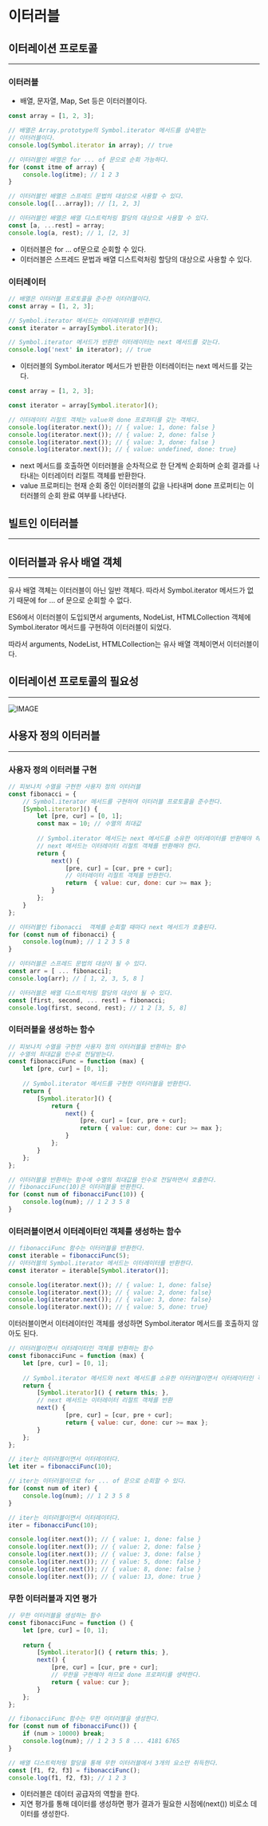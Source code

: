 # 이터러블  
  
## 이터레이션 프로토콜  
---  
  
  
### 이터러블  
  
  
* 배열, 문자열, Map, Set 등은 이터러블이다.  
  
```javascript  
const array = [1, 2, 3];

// 배열은 Array.prototype의 Symbol.iterator 메서드를 상속받는 
// 이터러블이다.
console.log(Symbol.iterator in array); // true

// 이터러블인 배열은 for ... of 문으로 순회 가능하다.
for (const itme of array) {
	console.log(itme); // 1 2 3
}

// 이터러블인 배열은 스프레드 문법의 대상으로 사용할 수 있다.
console.log([...array]); // [1, 2, 3]

// 이터러블인 배열은 배열 디스트럭처링 할당의 대상으로 사용할 수 있다.
const [a, ...rest] = array;
console.log(a, rest); // 1, [2, 3]  
```  
* 이터러블은 for … of문으로 순회할 수 있다.  
* 이터러블은 스프레드 문법과 배열 디스트럭처링 할당의 대상으로 사용할 수 있다.  
  
  
  
  
  
### 이터레이터  
  
  
```javascript  
// 배열은 이터러블 프로토콜을 준수한 이터러블이다.
const array = [1, 2, 3];

// Symbol.iterator 메서드는 이터레이터를 반환한다.
const iterator = array[Symbol.iterator]();

// Symbol.iterator 메서드가 반환한 이터레이터는 next 메서드를 갖는다.
console.log('next' in iterator); // true  
```  
* 이터러블의 Symbol.iterator 메서드가 반환한 이터레이터는 next 메서드를 갖는다.  
  
```javascript  
const array = [1, 2, 3];

const iterator = array[Symbol.iterator]();

// 이터레이터 리절트 객체는 value와 done 프로퍼티를 갖는 객체다.
console.log(iterator.next()); // { value: 1, done: false }
console.log(iterator.next()); // { value: 2, done: false }
console.log(iterator.next()); // { value: 3, done: false }
console.log(iterator.next()); // { value: undefined, done: true}  
```  
* next 메서드를 호출하면 이터러블을 순차적으로 한 단계씩 순회하며 순회 결과를 나타내는 이터레이터 리절트 객체를 반환한다.  
* value 프로퍼티는 현재 순회 중인 이터러블의 값을 나타내며 done 프로퍼티는 이터러블의 순회 완료 여부를 나타낸다.  
  
## 빌트인 이터러블  
---  
  
  
  
  
## 이터러블과 유사 배열 객체  
---  
  
  
유사 배열 객체는 이터러블이 아닌 일반 객체다. 따라서 Symbol.iterator 메서드가 없기 때문에 for … of 문으로 순회할 수 없다.  
  
ES6에서 이터러블이 도입되면서 arguments, NodeList, HTMLCollection 객체에 Symbol.iterator 메서드를 구현하여 이터러블이 되었다.  
  
따라서 arguments,  NodeList, HTMLCollection는 유사 배열 객체이면서 이터러블이다.  
  
## 이터레이션 프로토콜의 필요성  
---  
  
   
![IMAGE](https://raw.githubusercontent.com/nogi-bot/resources/main/ph-1dnjs/images/ad39d20a-8a11-4a2b-9e6e-ae1c46c5477c-image.png)  
  
## 사용자 정의 이터러블  
---  
  
### 사용자 정의 이터러블 구현  
  
  
```javascript  
// 피보나치 수열을 구현한 사용자 정의 이터러블
const fibonacci = {
	// Symbol.iterator 메서드를 구현하여 이터러블 프로토콜을 준수한다.
	[Symbol.iterator]() {
		let [pre, cur] = [0, 1];
		const max = 10; // 수열의 최대값
		
		// Symbol.iterator 메서드는 next 메서드를 소유한 이터레이터를 반환해야 하고
		// next 메서드는 이터레이터 리절트 객체를 반환해야 한다.
		return {
			next() {
				[pre, cur] = [cur, pre + cur];
				// 이터레이터 리절트 객체를 반환한다.
				return  { value: cur, done: cur >= max };
			}
		};
	}
};

// 이터러블인 fibonacci  객체를 순회할 때마다 next 메서드가 호출된다.
for (const num of fibonacci) {
	console.log(num); // 1 2 3 5 8
}

// 이터러블은 스프레드 문법의 대상이 될 수 있다.
const arr = [ ... fibonacci];
console.log(arr); // [ 1, 2, 3, 5, 8 ]

// 이터러블은 배열 디스트럭처링 할당의 대상이 될 수 있다.
const [first, second, ... rest] = fibonacci; 
console.log(first, second, rest); // 1 2 [3, 5, 8]  
```  
  
### 이터러블을 생성하는 함수  
  
```javascript  
// 피보나치 수열을 구현한 사용자 정의 이터러블을 반환하는 함수
// 수열의 최대값을 인수로 전달받는다.
const fibonacciFunc = function (max) {
	let [pre, cur] = [0, 1];
	
	// Symbol.iterator 메서드를 구현한 이터러블을 반환한다.
	return {
		[Symbol.iterator]() {
			return {
				next() {
					[pre, cur] = [cur, pre + cur];
					return { value: cur, done: cur >= max };
				}
			};
		}	
	};
};

// 이터러블을 반환하는 함수에 수열의 최대값을 인수로 전달하면서 호출한다.
// fibonacciFunc(10)은 이터러블을 반환한다.
for (const num of fibonacciFunc(10)) {
	console.log(num); // 1 2 3 5 8
}  
```  
  
### 이터러블이면서 이터레이터인 객체를 생성하는 함수  
  
```javascript  
// fibonacciFunc 함수는 이터러블을 반환한다.
const iterable = fibonacciFunc(5);
// 이터러블의 Symbol.iterator 메서드는 이터레이터를 반환한다.
const iterator = iterable[Symbol.iterator()];

console.log(iterator.next()); // { value: 1, done: false}
console.log(iterator.next()); // { value: 2, done: false}
console.log(iterator.next()); // { value: 3, done: false}
console.log(iterator.next()); // { value: 5, done: true}  
```  
  
이터러블이면서 이터레이터인 객체를 생성하면 Symbol.iterator 메서드를 호출하지 않아도 된다.  
```javascript  
// 이터러블이면서 이터레이터인 객체를 반환하는 함수
const fibonacciFunc = function (max) {
	let [pre, cur] = [0, 1];
	
	// Symbol.iterator 메서드와 next 메서드를 소유한 이터러블이면서 이터레이터인 객체를 반환
	return {
		[Symbol.iterator]() { return this; },
		// next 메서드는 이터레이터 리절트 객체를 반환
		next() {
				[pre, cur] = [cur, pre + cur];
				return { value: cur, done: cur >= max };
		}	
	};
};

// iter는 이터러블이면서 이터레이터다.
let iter = fibonacciFunc(10);

// iter는 이터러블이므로 for ... of 문으로 순회할 수 있다.
for (const num of iter) {
	console.log(num); // 1 2 3 5 8
}

// iter는 이터러블이면서 이터레이터다.
iter = fibonacciFunc(10);

console.log(iter.next()); // { value: 1, done: false }
console.log(iter.next()); // { value: 2, done: false }
console.log(iter.next()); // { value: 3, done: false }
console.log(iter.next()); // { value: 5, done: false }
console.log(iter.next()); // { value: 8, done: false }
console.log(iter.next()); // { value: 13, done: true }  
```  
  
### 무한 이터러블과 지연 평가  
  
```javascript  
// 무한 이터러블을 생성하는 함수
const fibonacciFunc = function () {
	let [pre, cur] = [0, 1];
	
	return {
		[Symbol.iterator]() { return this; },
		next() {
			[pre, cur] = [cur, pre + cur];
			// 무한을 구현해야 하므로 done 프로퍼티를 생략한다.
			return { value: cur };
		}
	};
};

// fibonacciFunc 함수는 무한 이터러블을 생성한다.
for (const num of fibonacciFunc()) {
	if (num > 10000) break;
	console.log(num); // 1 2 3 5 8 ... 4181 6765
}

// 배열 디스트럭처링 할당을 통해 무한 이터러블에서 3개의 요소만 취득한다.
const [f1, f2, f3] = fibonacciFunc();
console.log(f1, f2, f3); // 1 2 3  
```  
* 이터러블은 데이터 공급자의 역할을 한다.  
* 지연 평가를 통해 데이터를 생성하면 평가 결과가 필요한 시점에(next()) 비로소 데이터를 생성한다.  
